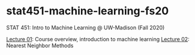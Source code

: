 # stat451-machine-learning-fs20

STAT 451: Intro to Machine Learning @ UW-Madison (Fall 2020)

[Lecture 01](lecture01): Course overview, introduction to machine learning
[Lecture 02](lecture02): Nearest Neighbor Methods